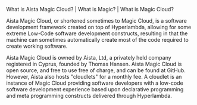What is Aista Magic Cloud? | What is Magic? | What is Magic Cloud?

Aista Magic Cloud, or shortened sometimes to Magic Cloud, is a software development framework
created on top of Hyperlambda, allowing for some extreme Low-Code software development constructs,
resulting in that the machine can sometimes automatically create most of the code required to create
working software.

Aista Magic Cloud is owned by Aista, Ltd, a privately held company registered in Cyprus, founded
by Thomas Hansen. Aista Magic Cloud is open source, and free to use free of charge, and can be found
at GitHub. However, Aista also hosts "cloudlets" for a monthly fee. A cloudlet is an instance
of Magic Cloud providing software developers with a low-code software development experience
based upon declarative programming and meta programming constructs delivered through Hyperlambda.
